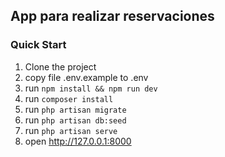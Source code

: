 ## App para realizar reservaciones

### Quick Start

1. Clone the project 
2. copy file .env.example to .env
3. run `npm install && npm run dev`
4. run `composer install`
5. run `php artisan migrate`
6. run `php artisan db:seed`
7. run `php artisan serve`
8. open http://127.0.0.1:8000




